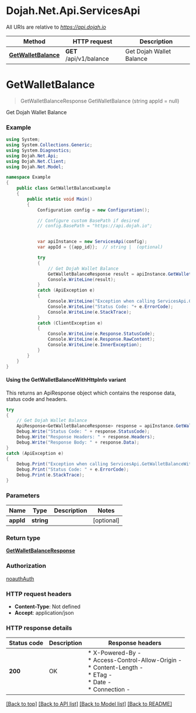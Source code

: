 # Dojah.Net.Api.ServicesApi

All URIs are relative to *https://api.dojah.io*

| Method | HTTP request | Description |
|--------|--------------|-------------|
| [**GetWalletBalance**](ServicesApi.md#getwalletbalance) | **GET** /api/v1/balance | Get Dojah Wallet Balance |

<a name="getwalletbalance"></a>
# **GetWalletBalance**
> GetWalletBalanceResponse GetWalletBalance (string appId = null)

Get Dojah Wallet Balance

### Example
```csharp
using System;
using System.Collections.Generic;
using System.Diagnostics;
using Dojah.Net.Api;
using Dojah.Net.Client;
using Dojah.Net.Model;

namespace Example
{
    public class GetWalletBalanceExample
    {
        public static void Main()
        {
            Configuration config = new Configuration();

            // Configure custom BasePath if desired
            // config.BasePath = "https://api.dojah.io";


            var apiInstance = new ServicesApi(config);
            var appId = {{app_id}};  // string |  (optional) 

            try
            {
                // Get Dojah Wallet Balance
                GetWalletBalanceResponse result = apiInstance.GetWalletBalance(appId);
                Console.WriteLine(result);
            }
            catch (ApiException e)
            {
                Console.WriteLine("Exception when calling ServicesApi.GetWalletBalance: " + e.Message);
                Console.WriteLine("Status Code: "+ e.ErrorCode);
                Console.WriteLine(e.StackTrace);
            }
            catch (ClientException e)
            {
                Console.WriteLine(e.Response.StatusCode);
                Console.WriteLine(e.Response.RawContent);
                Console.WriteLine(e.InnerException);
            }
        }
    }
}
```

#### Using the GetWalletBalanceWithHttpInfo variant
This returns an ApiResponse object which contains the response data, status code and headers.

```csharp
try
{
    // Get Dojah Wallet Balance
    ApiResponse<GetWalletBalanceResponse> response = apiInstance.GetWalletBalanceWithHttpInfo(appId);
    Debug.Write("Status Code: " + response.StatusCode);
    Debug.Write("Response Headers: " + response.Headers);
    Debug.Write("Response Body: " + response.Data);
}
catch (ApiException e)
{
    Debug.Print("Exception when calling ServicesApi.GetWalletBalanceWithHttpInfo: " + e.Message);
    Debug.Print("Status Code: " + e.ErrorCode);
    Debug.Print(e.StackTrace);
}
```

### Parameters

| Name | Type | Description | Notes |
|------|------|-------------|-------|
| **appId** | **string** |  | [optional]  |

### Return type

[**GetWalletBalanceResponse**](GetWalletBalanceResponse.md)

### Authorization

[noauthAuth](../README.md#noauthAuth)

### HTTP request headers

 - **Content-Type**: Not defined
 - **Accept**: application/json


### HTTP response details
| Status code | Description | Response headers |
|-------------|-------------|------------------|
| **200** | OK |  * X-Powered-By -  <br>  * Access-Control-Allow-Origin -  <br>  * Content-Length -  <br>  * ETag -  <br>  * Date -  <br>  * Connection -  <br>  |

[[Back to top]](#) [[Back to API list]](../README.md#documentation-for-api-endpoints) [[Back to Model list]](../README.md#documentation-for-models) [[Back to README]](../README.md)

